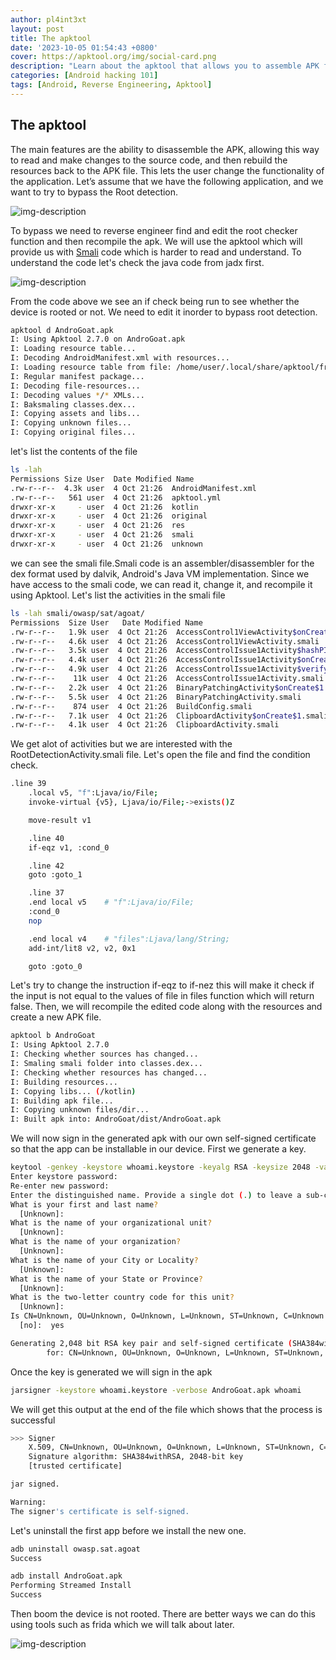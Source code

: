 ```yaml
---
author: pl4int3xt
layout: post
title: The apktool
date: '2023-10-05 01:54:43 +0800'
cover: https://apktool.org/img/social-card.png
description: "Learn about the apktool that allows you to assemble APK files and build them again after manipulating the smali code"
categories: [Android hacking 101]
tags: [Android, Reverse Engineering, Apktool]
---
```


## The apktool
The main features are the ability to disassemble the APK, allowing this way to read and make changes to the source code, and then rebuild the resources back to the APK file. This lets the user change the functionality of the application. Let’s assume that we have the following application, and we want to try to bypass the Root detection.

![img-description](/img/apktool/1.png)

To bypass we need to reverse engineer find and edit the root checker function and then recompile the apk. We will use the apktool which will provide us with [Smali]() code which is harder to read and understand. To understand the code let's check the java code from jadx first.

![img-description](/img/apktool/2.png)

From the code above we see an if check being run to see whether the device is rooted or not. We need to edit it inorder to bypass root detection.
```bash
apktool d AndroGoat.apk
I: Using Apktool 2.7.0 on AndroGoat.apk
I: Loading resource table...
I: Decoding AndroidManifest.xml with resources...
I: Loading resource table from file: /home/user/.local/share/apktool/framework/1.apk
I: Regular manifest package...
I: Decoding file-resources...
I: Decoding values */* XMLs...
I: Baksmaling classes.dex...
I: Copying assets and libs...
I: Copying unknown files...
I: Copying original files...
```
let's list the contents of the file
```bash
ls -lah
Permissions Size User  Date Modified Name
.rw-r--r--  4.3k user  4 Oct 21:26  AndroidManifest.xml
.rw-r--r--   561 user  4 Oct 21:26  apktool.yml
drwxr-xr-x     - user  4 Oct 21:26  kotlin
drwxr-xr-x     - user  4 Oct 21:26  original
drwxr-xr-x     - user  4 Oct 21:26  res
drwxr-xr-x     - user  4 Oct 21:26  smali
drwxr-xr-x     - user  4 Oct 21:26  unknown
```
we can see the smali file.Smali code is an assembler/disassembler for the dex format used by dalvik, Android's Java VM implementation. Since we have access to the smali code, we can read it, change it, and recompile it using Apktool. Let's list the activities in the smali file
```bash
ls -lah smali/owasp/sat/agoat/
Permissions  Size User   Date Modified Name
.rw-r--r--   1.9k user  4 Oct 21:26  AccessControl1ViewActivity$onCreate$1.smali
.rw-r--r--   4.6k user  4 Oct 21:26  AccessControl1ViewActivity.smali
.rw-r--r--   3.5k user  4 Oct 21:26  AccessControlIssue1Activity$hashPIN$md$1.smali
.rw-r--r--   4.4k user  4 Oct 21:26  AccessControlIssue1Activity$onCreate$1.smali
.rw-r--r--   4.9k user  4 Oct 21:26  AccessControlIssue1Activity$verifyPINView$1.smali
.rw-r--r--    11k user  4 Oct 21:26  AccessControlIssue1Activity.smali
.rw-r--r--   2.2k user  4 Oct 21:26  BinaryPatchingActivity$onCreate$1.smali
.rw-r--r--   5.5k user  4 Oct 21:26  BinaryPatchingActivity.smali
.rw-r--r--    874 user  4 Oct 21:26  BuildConfig.smali
.rw-r--r--   7.1k user  4 Oct 21:26  ClipboardActivity$onCreate$1.smali
.rw-r--r--   4.1k user  4 Oct 21:26  ClipboardActivity.smali
```
We get alot of activities but we are interested with the RootDetectionActivity.smali file. Let's open the file and find the condition check.
```bash
.line 39
    .local v5, "f":Ljava/io/File;
    invoke-virtual {v5}, Ljava/io/File;->exists()Z

    move-result v1

    .line 40
    if-eqz v1, :cond_0

    .line 42
    goto :goto_1

    .line 37
    .end local v5    # "f":Ljava/io/File;
    :cond_0
    nop

    .end local v4    # "files":Ljava/lang/String;
    add-int/lit8 v2, v2, 0x1

    goto :goto_0
```
Let's try to change the instruction if-eqz to if-nez this will make it check if the input is not equal to the values of file in files function which will return false. Then, we will recompile the edited code along with the resources and create a new APK file.
```bash
apktool b AndroGoat
I: Using Apktool 2.7.0
I: Checking whether sources has changed...
I: Smaling smali folder into classes.dex...
I: Checking whether resources has changed...
I: Building resources...
I: Copying libs... (/kotlin)
I: Building apk file...
I: Copying unknown files/dir...
I: Built apk into: AndroGoat/dist/AndroGoat.apk
```
We will now sign in the generated apk with our own self-signed certificate so that the app can be installable in our device. First we generate a key.
```bash
keytool -genkey -keystore whoami.keystore -keyalg RSA -keysize 2048 -validity 1000 -alias whoami
Enter keystore password:  
Re-enter new password: 
Enter the distinguished name. Provide a single dot (.) to leave a sub-component empty or press ENTER to use the default value in braces.
What is your first and last name?
  [Unknown]:  
What is the name of your organizational unit?
  [Unknown]:  
What is the name of your organization?
  [Unknown]:  
What is the name of your City or Locality?
  [Unknown]:  
What is the name of your State or Province?
  [Unknown]:  
What is the two-letter country code for this unit?
  [Unknown]:  
Is CN=Unknown, OU=Unknown, O=Unknown, L=Unknown, ST=Unknown, C=Unknown correct?
  [no]:  yes

Generating 2,048 bit RSA key pair and self-signed certificate (SHA384withRSA) with a validity of 1,000 days
        for: CN=Unknown, OU=Unknown, O=Unknown, L=Unknown, ST=Unknown, C=Unknown
```
Once the key is generated we will sign in the apk
```bash
jarsigner -keystore whoami.keystore -verbose AndroGoat.apk whoami
```
We will get this output at the end of the file which shows that the process is successful
```bash
>>> Signer
    X.509, CN=Unknown, OU=Unknown, O=Unknown, L=Unknown, ST=Unknown, C=Unknown
    Signature algorithm: SHA384withRSA, 2048-bit key
    [trusted certificate]

jar signed.

Warning: 
The signer's certificate is self-signed.
```
Let's uninstall the first app before we install the new one.
```bash
adb uninstall owasp.sat.agoat
Success
```
```bash
adb install AndroGoat.apk
Performing Streamed Install
Success
```
Then boom the device is not rooted. There are better ways we can do this using tools such as frida which we will talk about later.

![img-description](/img/apktool/3.png)